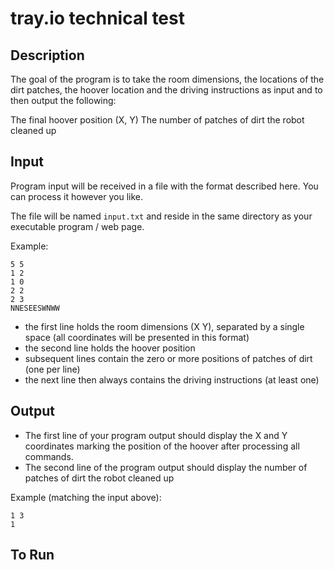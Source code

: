 # tray.io technical test

## Description

The goal of the program is to take the room dimensions, the locations of the dirt patches, the hoover location and the driving instructions as input and to then output the following:

The final hoover position (X, Y)
The number of patches of dirt the robot cleaned up

## Input

Program input will be received in a file with the format described here. You can process it however you like.

The file will be named `input.txt` and reside in the same directory as your executable program / web page.

Example:

```
5 5
1 2
1 0
2 2
2 3
NNESEESWNWW
```

* the first line holds the room dimensions (X Y), separated by a single space (all coordinates will be presented in this format)
* the second line holds the hoover position
* subsequent lines contain the zero or more positions of patches of dirt (one per line)
* the next line then always contains the driving instructions (at least one)

## Output

* The first line of your program output should display the X and Y coordinates marking the position of the hoover after processing all commands.
* The second line of the program output should display the number of patches of dirt the robot cleaned up

Example (matching the input above):

```
1 3
1
```

## To Run
